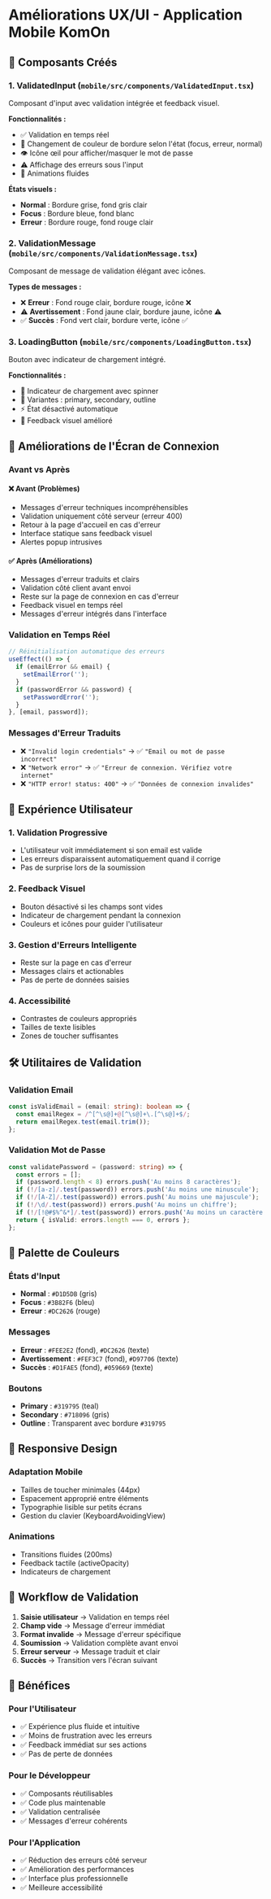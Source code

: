# Améliorations UX/UI - Application Mobile KomOn

## 🎨 Composants Créés

### 1. **ValidatedInput** (`mobile/src/components/ValidatedInput.tsx`)
Composant d'input avec validation intégrée et feedback visuel.

**Fonctionnalités :**
- ✅ Validation en temps réel
- 🎨 Changement de couleur de bordure selon l'état (focus, erreur, normal)
- 👁️ Icône œil pour afficher/masquer le mot de passe
- ⚠️ Affichage des erreurs sous l'input
- 🎯 Animations fluides

**États visuels :**
- **Normal** : Bordure grise, fond gris clair
- **Focus** : Bordure bleue, fond blanc
- **Erreur** : Bordure rouge, fond rouge clair

### 2. **ValidationMessage** (`mobile/src/components/ValidationMessage.tsx`)
Composant de message de validation élégant avec icônes.

**Types de messages :**
- ❌ **Erreur** : Fond rouge clair, bordure rouge, icône ❌
- ⚠️ **Avertissement** : Fond jaune clair, bordure jaune, icône ⚠️
- ✅ **Succès** : Fond vert clair, bordure verte, icône ✅

### 3. **LoadingButton** (`mobile/src/components/LoadingButton.tsx`)
Bouton avec indicateur de chargement intégré.

**Fonctionnalités :**
- 🔄 Indicateur de chargement avec spinner
- 🎨 Variantes : primary, secondary, outline
- ⚡ État désactivé automatique
- 🎯 Feedback visuel amélioré

## 🔧 Améliorations de l'Écran de Connexion

### **Avant vs Après**

#### ❌ **Avant (Problèmes)**
- Messages d'erreur techniques incompréhensibles
- Validation uniquement côté serveur (erreur 400)
- Retour à la page d'accueil en cas d'erreur
- Interface statique sans feedback visuel
- Alertes popup intrusives

#### ✅ **Après (Améliorations)**
- Messages d'erreur traduits et clairs
- Validation côté client avant envoi
- Reste sur la page de connexion en cas d'erreur
- Feedback visuel en temps réel
- Messages d'erreur intégrés dans l'interface

### **Validation en Temps Réel**
```typescript
// Réinitialisation automatique des erreurs
useEffect(() => {
  if (emailError && email) {
    setEmailError('');
  }
  if (passwordError && password) {
    setPasswordError('');
  }
}, [email, password]);
```

### **Messages d'Erreur Traduits**
- ❌ `"Invalid login credentials"` → ✅ `"Email ou mot de passe incorrect"`
- ❌ `"Network error"` → ✅ `"Erreur de connexion. Vérifiez votre internet"`
- ❌ `"HTTP error! status: 400"` → ✅ `"Données de connexion invalides"`

## 🎯 Expérience Utilisateur

### **1. Validation Progressive**
- L'utilisateur voit immédiatement si son email est valide
- Les erreurs disparaissent automatiquement quand il corrige
- Pas de surprise lors de la soumission

### **2. Feedback Visuel**
- Bouton désactivé si les champs sont vides
- Indicateur de chargement pendant la connexion
- Couleurs et icônes pour guider l'utilisateur

### **3. Gestion d'Erreurs Intelligente**
- Reste sur la page en cas d'erreur
- Messages clairs et actionables
- Pas de perte de données saisies

### **4. Accessibilité**
- Contrastes de couleurs appropriés
- Tailles de texte lisibles
- Zones de toucher suffisantes

## 🛠️ Utilitaires de Validation

### **Validation Email**
```typescript
const isValidEmail = (email: string): boolean => {
  const emailRegex = /^[^\s@]+@[^\s@]+\.[^\s@]+$/;
  return emailRegex.test(email.trim());
};
```

### **Validation Mot de Passe**
```typescript
const validatePassword = (password: string) => {
  const errors = [];
  if (password.length < 8) errors.push('Au moins 8 caractères');
  if (!/[a-z]/.test(password)) errors.push('Au moins une minuscule');
  if (!/[A-Z]/.test(password)) errors.push('Au moins une majuscule');
  if (!/\d/.test(password)) errors.push('Au moins un chiffre');
  if (!/[!@#$%^&*]/.test(password)) errors.push('Au moins un caractère spécial');
  return { isValid: errors.length === 0, errors };
};
```

## 🎨 Palette de Couleurs

### **États d'Input**
- **Normal** : `#D1D5DB` (gris)
- **Focus** : `#3B82F6` (bleu)
- **Erreur** : `#DC2626` (rouge)

### **Messages**
- **Erreur** : `#FEE2E2` (fond), `#DC2626` (texte)
- **Avertissement** : `#FEF3C7` (fond), `#D97706` (texte)
- **Succès** : `#D1FAE5` (fond), `#059669` (texte)

### **Boutons**
- **Primary** : `#319795` (teal)
- **Secondary** : `#718096` (gris)
- **Outline** : Transparent avec bordure `#319795`

## 📱 Responsive Design

### **Adaptation Mobile**
- Tailles de toucher minimales (44px)
- Espacement approprié entre éléments
- Typographie lisible sur petits écrans
- Gestion du clavier (KeyboardAvoidingView)

### **Animations**
- Transitions fluides (200ms)
- Feedback tactile (activeOpacity)
- Indicateurs de chargement

## 🔄 Workflow de Validation

1. **Saisie utilisateur** → Validation en temps réel
2. **Champ vide** → Message d'erreur immédiat
3. **Format invalide** → Message d'erreur spécifique
4. **Soumission** → Validation complète avant envoi
5. **Erreur serveur** → Message traduit et clair
6. **Succès** → Transition vers l'écran suivant

## 🚀 Bénéfices

### **Pour l'Utilisateur**
- ✅ Expérience plus fluide et intuitive
- ✅ Moins de frustration avec les erreurs
- ✅ Feedback immédiat sur ses actions
- ✅ Pas de perte de données

### **Pour le Développeur**
- ✅ Composants réutilisables
- ✅ Code plus maintenable
- ✅ Validation centralisée
- ✅ Messages d'erreur cohérents

### **Pour l'Application**
- ✅ Réduction des erreurs côté serveur
- ✅ Amélioration des performances
- ✅ Interface plus professionnelle
- ✅ Meilleure accessibilité 